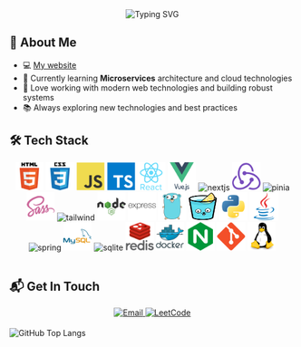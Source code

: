 <div align="center">
  <img src="https://readme-typing-svg.herokuapp.com?font=Fira+Code&pause=1000&color=FF77FF&center=true&vCenter=true&width=435&lines=Hi+%F0%9F%91%8B%2C+I'm+cheng;learning+to+be+a+Full+Stack+Developer;Always+learning+new+things" alt="Typing SVG" />
</div>

## 🚀 About Me

- 💻 [My website]()
- 🌱 Currently learning **Microservices** architecture and cloud technologies
- 🔧 Love working with modern web technologies and building robust systems
- 📚 Always exploring new technologies and best practices



## 🛠️ Tech Stack

<div align="center">
  <img src="https://raw.githubusercontent.com/devicons/devicon/master/icons/html5/html5-original-wordmark.svg" alt="html5" width="50" height="50"/>
  <img src="https://raw.githubusercontent.com/devicons/devicon/master/icons/css3/css3-original-wordmark.svg" alt="css3" width="50" height="50"/>
  <img src="https://raw.githubusercontent.com/devicons/devicon/master/icons/javascript/javascript-original.svg" alt="javascript" width="50" height="50"/>
  <img src="https://raw.githubusercontent.com/devicons/devicon/master/icons/typescript/typescript-original.svg" alt="typescript" width="50" height="50"/>
  <img src="https://raw.githubusercontent.com/devicons/devicon/master/icons/react/react-original-wordmark.svg" alt="react" width="50" height="50"/>
  <img src="https://raw.githubusercontent.com/devicons/devicon/master/icons/vuejs/vuejs-original-wordmark.svg" alt="vuejs" width="50" height="50"/>
  <img src="https://cdn.worldvectorlogo.com/logos/nextjs-2.svg" alt="nextjs" width="50" height="50"/>
  <img src="https://raw.githubusercontent.com/devicons/devicon/master/icons/redux/redux-original.svg" alt="redux" width="50" height="50"/>
  <img src="https://pinia.vuejs.org/logo.svg" alt="pinia" width="50" height="50"/>
    <img src="https://raw.githubusercontent.com/devicons/devicon/master/icons/sass/sass-original.svg" alt="sass" width="50" height="50"/>
  <img src="https://www.vectorlogo.zone/logos/tailwindcss/tailwindcss-icon.svg" alt="tailwind" width="50" height="50"/>
  <img src="https://raw.githubusercontent.com/devicons/devicon/master/icons/nodejs/nodejs-original-wordmark.svg" alt="nodejs" width="50" height="50"/>
  <img src="https://raw.githubusercontent.com/devicons/devicon/master/icons/express/express-original-wordmark.svg" alt="express" width="50" height="50"/>
    <img src="https://raw.githubusercontent.com/devicons/devicon/master/icons/go/go-original.svg" alt="go" width="50" height="50"/>
  <img src="https://raw.githubusercontent.com/gin-gonic/logo/master/color.png" alt="gin" width="50" height="50"/>
  <img src="https://raw.githubusercontent.com/devicons/devicon/master/icons/python/python-original.svg" alt="python" width="50" height="50"/>
  <img src="https://raw.githubusercontent.com/devicons/devicon/master/icons/java/java-original.svg" alt="java" width="50" height="50"/>
    <img src="https://www.vectorlogo.zone/logos/springio/springio-icon.svg" alt="spring" width="50" height="50"/>
  <img src="https://raw.githubusercontent.com/devicons/devicon/master/icons/mysql/mysql-original-wordmark.svg" alt="mysql" width="50" height="50"/>
  <img src="https://www.vectorlogo.zone/logos/sqlite/sqlite-icon.svg" alt="sqlite" width="50" height="50"/>
  <img src="https://raw.githubusercontent.com/devicons/devicon/master/icons/redis/redis-original-wordmark.svg" alt="redis" width="50" height="50"/>
  <img src="https://raw.githubusercontent.com/devicons/devicon/master/icons/docker/docker-original-wordmark.svg" alt="docker" width="50" height="50"/>
  <img src="https://raw.githubusercontent.com/devicons/devicon/master/icons/nginx/nginx-original.svg" alt="nginx" width="50" height="50"/>
  <img src="https://raw.githubusercontent.com/devicons/devicon/master/icons/git/git-original.svg" alt="git" width="50" height="50"/>
  <img src="https://raw.githubusercontent.com/devicons/devicon/master/icons/linux/linux-original.svg" alt="linux" width="50" height="50"/>
</div>

<br/>

## 📬 Get In Touch

<div align="center">
  <a href="mailto:bo99645bo@gmail.com">
    <img src="https://img.shields.io/badge/Email-bo99645bo@gmail.com-blue?style=for-the-badge&logo=gmail&logoColor=white" alt="Email" />
  </a>
  <a href="https://www.leetcode.com/cheng" target="_blank">
    <img src="https://img.shields.io/badge/LeetCode-cheng-orange?style=for-the-badge&logo=leetcode&logoColor=white" alt="LeetCode" />
  </a>
</div>

<br/>

  <img height=200 align="center" src="https://github-readme-stats.vercel.app/api/top-langs/?username=Ans1110&hide=html,css&theme=react&size_weight=0.5&count_weight=0.5" alt="GitHub Top Langs" />
